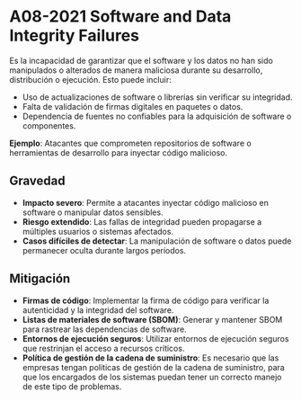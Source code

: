  # A08-2021 Software and Data Integrity Failures
 
 Es la incapacidad de garantizar que el software y los datos no han sido manipulados o alterados de manera maliciosa durante su desarrollo, distribución o ejecución. Esto puede incluir:
- Uso de actualizaciones de software o librerías sin verificar su integridad.
- Falta de validación de firmas digitales en paquetes o datos.
- Dependencia de fuentes no confiables para la adquisición de software o componentes.

**Ejemplo**: Atacantes que comprometen repositorios de software o herramientas de desarrollo para inyectar código malicioso.

## Gravedad
- **Impacto severo**: Permite a atacantes inyectar código malicioso en software o manipular datos sensibles.
- **Riesgo extendido**: Las fallas de integridad pueden propagarse a múltiples usuarios o sistemas afectados.
- **Casos difíciles de detectar**: La manipulación de software o datos puede permanecer oculta durante largos períodos.

## Mitigación
- **Firmas de código**: Implementar la firma de código para verificar la autenticidad y la integridad del software.
- **Listas de materiales de software (SBOM)**: Generar y mantener SBOM para rastrear las dependencias de software.
- **Entornos de ejecución seguros**: Utilizar entornos de ejecución seguros que restrinjan el acceso a recursos críticos.
- **Política de gestión de la cadena de suministro**: Es necesario que las empresas tengan politicas de gestión de la cadena de suministro, para que los encargados de los sistemas puedan tener un correcto manejo de este tipo de problemas.
